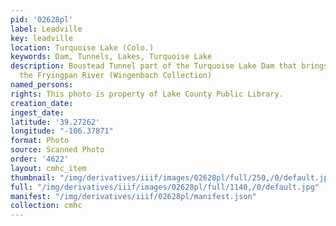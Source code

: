 ```yaml
---
pid: '02628pl'
label: Leadville
key: leadville
location: Turquoise Lake (Colo.)
keywords: Dam, Tunnels, Lakes, Turquoise Lake
description: Boustead Tunnel part of the Turquoise Lake Dam that brings in water from
  the Fryingpan River (Wingenbach Collection)
named_persons: 
rights: This photo is property of Lake County Public Library.
creation_date: 
ingest_date: 
latitude: '39.27262'
longitude: "-106.37871"
format: Photo
source: Scanned Photo
order: '4622'
layout: cmhc_item
thumbnail: "/img/derivatives/iiif/images/02628pl/full/250,/0/default.jpg"
full: "/img/derivatives/iiif/images/02628pl/full/1140,/0/default.jpg"
manifest: "/img/derivatives/iiif/02628pl/manifest.json"
collection: cmhc
---
```

